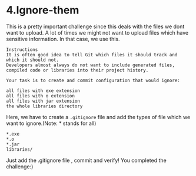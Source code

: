 # **4.Ignore-them**
This is a pretty important challenge since this deals with the files we dont want to upload. A lot of times we might not want to upload files which have sensitive information. In that case, we use this.

```
Instructions
It is often good idea to tell Git which files it should track and which it should not.
Developers almost always do not want to include generated files, compiled code or libraries into their project history.

Your task is to create and commit configuration that would ignore:

all files with exe extension
all files with o extension
all files with jar extension
the whole libraries directory
```
Here, we have to create a `.gitignore` file and add the types of file which we want to ignore.(Note: * stands for all)
```
*.exe
*.o
*.jar
libraries/
```
Just add the .gitignore file , commit and verify! You completed the challenge:)
